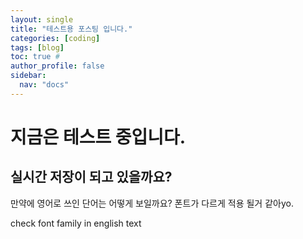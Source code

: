 ```yaml
---
layout: single
title: "테스트용 포스팅 입니다."
categories: [coding]
tags: [blog]
toc: true # 
author_profile: false
sidebar:
  nav: "docs"
---
```


# 지금은 테스트 중입니다.

## 실시간 저장이 되고 있을까요?


만약에 영어로 쓰인 단어는 어떻게 보일까요? 폰트가 다르게 적용 될거 같아yo.

check font family in english text